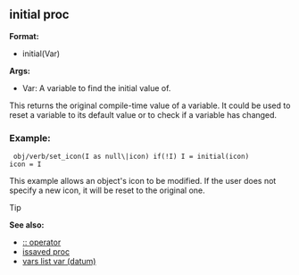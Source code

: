 ## initial proc

**Format:**
+   initial(Var)
<!-- -->
**Args:**
+   Var: A variable to find the initial value of.


This returns the original compile-time value of a variable. It
could be used to reset a variable to its default value or to check if a
variable has changed.
### Example:

```
 obj/verb/set_icon(I as null\|icon) if(!I) I = initial(icon)
icon = I 
```
 This example allows an object\'s icon to be
modified. If the user does not specify a new icon, it will be reset to
the original one.

> [!TIP] 
> **See also:**
> +   [:: operator](/ref/operator/::.md) 
> +   [issaved proc](/ref/proc/issaved.md) 
> +   [vars list var (datum)](/ref/datum/var/vars.md) <!-- -->